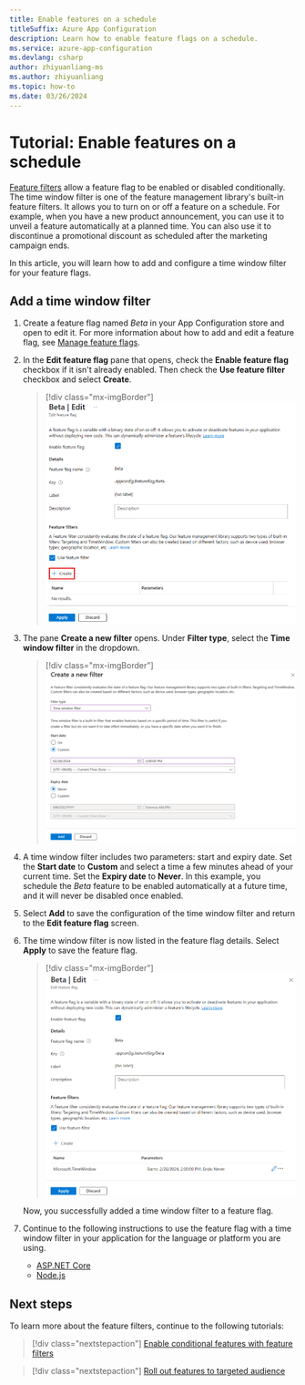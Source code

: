 ```yaml
---
title: Enable features on a schedule
titleSuffix: Azure App Configuration
description: Learn how to enable feature flags on a schedule.
ms.service: azure-app-configuration
ms.devlang: csharp
author: zhiyuanliang-ms
ms.author: zhiyuanliang
ms.topic: how-to
ms.date: 03/26/2024
---
```


# Tutorial: Enable features on a schedule

[Feature filters](./howto-feature-filters.md#what-is-a-feature-filter) allow a feature flag to be enabled or disabled conditionally. The time window filter is one of the feature management library's built-in feature filters. It allows you to turn on or off a feature on a schedule. For example, when you have a new product announcement, you can use it to unveil a feature automatically at a planned time. You can also use it to discontinue a promotional discount as scheduled after the marketing campaign ends.

In this article, you will learn how to add and configure a time window filter for your feature flags.

## Add a time window filter

1. Create a feature flag named *Beta* in your App Configuration store and open to edit it. For more information about how to add and edit a feature flag, see [Manage feature flags](./manage-feature-flags.md).

1. In the **Edit feature flag** pane that opens, check the **Enable feature flag** checkbox if it isn't already enabled. Then check the **Use feature filter** checkbox and select **Create**.

    > [!div class="mx-imgBorder"]
    > ![Screenshot of the Azure portal, filling out the form 'Edit feature flag'.](./media/feature-filters/edit-a-feature-flag.png)

1. The pane **Create a new filter** opens. Under **Filter type**, select the **Time window filter** in the dropdown.

    > [!div class="mx-imgBorder"]
    > ![Screenshot of the Azure portal, creating a new time window filter.](./media/feature-filters/add-timewindow-filter.png)

1. A time window filter includes two parameters: start and expiry date. Set the **Start date** to **Custom** and select a time a few minutes ahead of your current time. Set the **Expiry date** to **Never**. In this example, you schedule the *Beta* feature to be enabled automatically at a future time, and it will never be disabled once enabled.

1. Select **Add** to save the configuration of the time window filter and return to the **Edit feature flag** screen.

1. The time window filter is now listed in the feature flag details. Select **Apply** to save the feature flag.

    > [!div class="mx-imgBorder"]
    > ![Screenshot of the Azure portal, applying new time window filter.](./media/feature-filters/feature-flag-edit-apply-timewindow-filter.png)

    Now, you successfully added a time window filter to a feature flag. 

1. Continue to the following instructions to use the feature flag with a time window filter in your application for the language or platform you are using.

    - [ASP.NET Core](./howto-timewindow-filter-aspnet-core.md)
    - [Node.js](./howto-timewindow-filter-javascript.md)

## Next steps

To learn more about the feature filters, continue to the following tutorials:

> [!div class="nextstepaction"]
> [Enable conditional features with feature filters](./howto-feature-filters.md)

> [!div class="nextstepaction"]
> [Roll out features to targeted audience](./howto-targetingfilter.md)